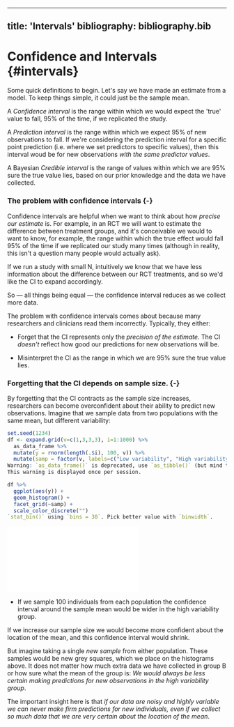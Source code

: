 
---
title: 'Intervals'
bibliography: bibliography.bib
---



# Confidence and Intervals {#intervals}

Some quick definitions to begin. Let's say we have made an estimate from a
model. To keep things simple, it could just be the sample mean.

<!-- TODO: EXPAND ON THESE DEFINITIONS AND USE GRAPHICS AND PLOTS TO ILLUSTRATE -->

A _Confidence interval_ is the range within which we would expect the 'true'
value to fall, 95% of the time, if we replicated the study.

A _Prediction interval_ is the range within which we expect 95% of new
observations to fall. If we're considering the prediction interval for a
specific point prediction (i.e. where we set predictors to specific values),
then this interval woud be for new observations _with the same predictor
values_.

A Bayesian _Credible interval_ is the range of values within which we are 95%
sure the true value lies, based on our prior knowledge and the data we have
collected.

### The problem with confidence intervals {-}

Confidence intervals are helpful when we want to think about how _precise our
estimate_ is. For example, in an RCT we will want to estimate the difference
between treatment groups, and it's conceivable we would to want to know, for
example, the range within which the true effect would fall 95% of the time if we
replicated our study many times (although in reality, this isn't a question many
people would actually ask).

If we run a study with small N, intuitively we know that we have less
information about the difference between our RCT treatments, and so we'd like
the CI to expand accordingly.

So — all things being equal — the confidence interval reduces as we collect more
data.

The problem with confidence intervals comes about because many researchers and
clinicians read them incorrectly. Typically, they either:

-   Forget that the CI represents only the _precision of the estimate_. The CI
    _doesn't_ reflect how good our predictions for new observations will be.

-   Misinterpret the CI as the range in which we are 95% sure the true value
    lies.

### Forgetting that the CI depends on sample size. {-}

By forgetting that the CI contracts as the sample size increases, researchers
can become overconfident about their ability to predict new observations.
Imagine that we sample data from two populations with the same mean, but
different variability:


```r
set.seed(1234)
df <- expand.grid(v=c(1,3,3,3), i=1:1000) %>%
  as_data_frame %>%
  mutate(y = rnorm(length(.$i), 100, v)) %>%
  mutate(samp = factor(v, labels=c("Low variability", "High variability")))
Warning: `as_data_frame()` is deprecated, use `as_tibble()` (but mind the new semantics).
This warning is displayed once per session.
```


```r
df %>%
  ggplot(aes(y)) +
  geom_histogram() +
  facet_grid(~samp) +
  scale_color_discrete("")
`stat_bin()` using `bins = 30`. Pick better value with `binwidth`.
```

![](confidence-and-intervals_files/figure-latex/unnamed-chunk-4-1.pdf)<!-- --> 

-   If we sample 100 individuals from each population the confidence interval
    around the sample mean would be wider in the high variability group.

If we increase our sample size we would become more confident about the location
of the mean, and this confidence interval would shrink.

But imagine taking a single _new sample_ from either population. These samples
would be new grey squares, which we place on the histograms above. It does not
matter how much extra data we have collected in group B or how sure what the
mean of the group is: _We would always be less certain making predictions for
new observations in the high variability group_.

The important insight here is that _if our data are noisy and highly variable we
can never make firm predictions for new individuals, even if we collect so much
data that we are very certain about the location of the mean_.

<!--


### But should I report the CI or not? {-}



 -->
